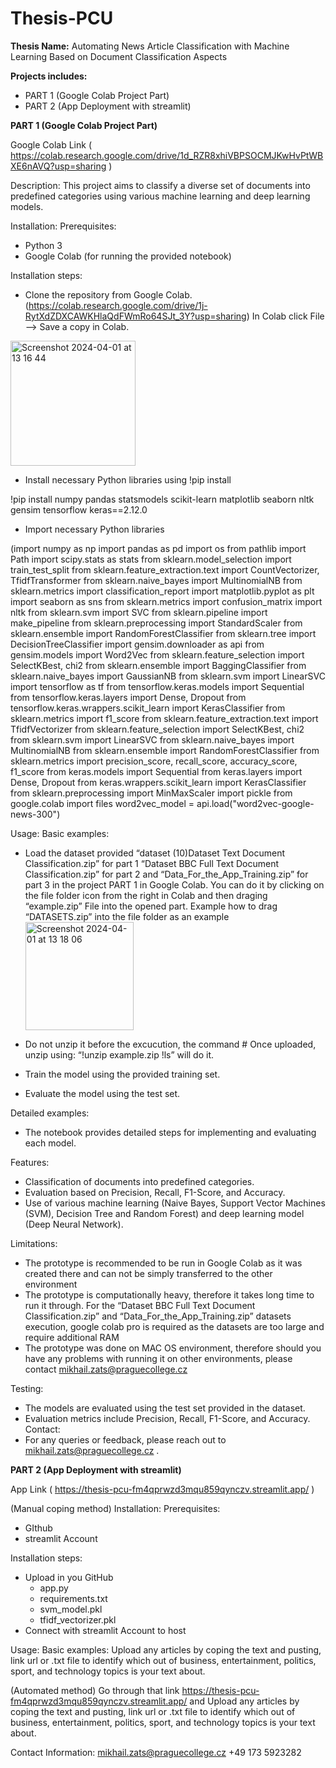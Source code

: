 # Thesis-PCU
**Thesis Name:**
Automating News Article Classification with Machine Learning Based on Document Classification Aspects

**Projects includes:**
* PART 1 (Google Colab Project Part)
* PART 2 (App Deployment with streamlit)

  
**PART 1 (Google Colab Project Part)**

Google Colab Link ( https://colab.research.google.com/drive/1d_RZR8xhiVBPSOCMJKwHvPtWBXE6nAVQ?usp=sharing )

Description:
This project aims to classify a diverse set of documents into predefined categories using various machine learning and deep learning models.


Installation:
Prerequisites:
* Python 3
* Google Colab (for running the provided notebook)

Installation steps:
* Clone the repository from Google Colab. (https://colab.research.google.com/drive/1j-RytXdZDXCAWKHlaQdFWmRo64SJt_3Y?usp=sharing) In Colab click File --> Save a copy in Colab.
<img width="200" alt="Screenshot 2024-04-01 at 13 16 44" src="https://github.com/Michaelzats/Thesis-PCU/assets/92814061/cfd2e93c-2450-47cb-bdb9-d62b3f967a02">

* Install necessary Python libraries using !pip install
  
!pip install numpy pandas statsmodels scikit-learn matplotlib seaborn nltk gensim tensorflow keras==2.12.0

* Import necessary Python libraries

(import numpy as np
import pandas as pd
import os
from pathlib import Path
import scipy.stats as stats
from sklearn.model_selection import train_test_split
from sklearn.feature_extraction.text import CountVectorizer, TfidfTransformer
from sklearn.naive_bayes import MultinomialNB
from sklearn.metrics import classification_report
import matplotlib.pyplot as plt
import seaborn as sns
from sklearn.metrics import confusion_matrix
import nltk
from sklearn.svm import SVC
from sklearn.pipeline import make_pipeline
from sklearn.preprocessing import StandardScaler
from sklearn.ensemble import RandomForestClassifier
from sklearn.tree import DecisionTreeClassifier
import gensim.downloader as api
from gensim.models import Word2Vec
from sklearn.feature_selection import SelectKBest, chi2
from sklearn.ensemble import BaggingClassifier
from sklearn.naive_bayes import GaussianNB
from sklearn.svm import LinearSVC
import tensorflow as tf
from tensorflow.keras.models import Sequential
from tensorflow.keras.layers import Dense, Dropout
from tensorflow.keras.wrappers.scikit_learn import KerasClassifier
from sklearn.metrics import f1_score
from sklearn.feature_extraction.text import TfidfVectorizer
from sklearn.feature_selection import SelectKBest, chi2
from sklearn.svm import LinearSVC
from sklearn.naive_bayes import MultinomialNB
from sklearn.ensemble import RandomForestClassifier
from sklearn.metrics import precision_score, recall_score, accuracy_score, f1_score
from keras.models import Sequential
from keras.layers import Dense, Dropout
from keras.wrappers.scikit_learn import KerasClassifier
from sklearn.preprocessing import MinMaxScaler
import pickle
from google.colab import files
word2vec_model = api.load("word2vec-google-news-300")

Usage:
Basic examples:
* Load the dataset provided “dataset (10)Dataset Text Document Classification.zip” for part 1 “Dataset BBC Full Text Document Classification.zip” for part 2 and “Data_For_the_App_Training.zip” for part 3 in the project PART 1 in Google Colab. You can do it by clicking on the file folder icon from the right in Colab and then draging “example.zip” File into the opened part.  Example how to drag “DATASETS.zip” into the file folder as an example <img width="173" alt="Screenshot 2024-04-01 at 13 18 06" src="https://github.com/Michaelzats/Thesis-PCU/assets/92814061/e0d7a980-f8c6-4f56-867d-c102ae981ab4">



* Do not unzip it before the excucution, the command # Once uploaded, unzip using: “!unzip example.zip !ls” will do it.
* Train the model using the provided training set.
* Evaluate the model using the test set.

Detailed examples:
* The notebook provides detailed steps for implementing and evaluating each model.

Features:
* Classification of documents into predefined categories.
* Evaluation based on Precision, Recall, F1-Score, and Accuracy.
* Use of various machine learning (Naive Bayes, Support Vector Machines (SVM), Decision Tree and Random Forest) and deep learning model (Deep Neural Network).

Limitations:
* The prototype is recommended to be run in Google Colab as it was created there and can not be simply transferred to the other environment 
* The prototype is computationally heavy, therefore it takes long time to run it through. For the “Dataset BBC Full Text Document Classification.zip” and “Data_For_the_App_Training.zip” datasets execution, google colab pro is required as the datasets are too large and require additional RAM
* The prototype was done on MAC OS environment, therefore should you have any problems with running it on other environments, please contact mikhail.zats@praguecollege.cz

Testing:
* The models are evaluated using the test set provided in the dataset.
* Evaluation metrics include Precision, Recall, F1-Score, and Accuracy.
Contact:
* For any queries or feedback, please reach out to mikhail.zats@praguecollege.cz . 


**PART 2 (App Deployment with streamlit)**

App Link ( https://thesis-pcu-fm4qprwzd3mqu859qynczv.streamlit.app/ )

(Manual coping method)
Installation:
Prerequisites:
* GIthub
* streamlit Account

Installation steps:
* Upload in you GitHub
  * app.py
  * requirements.txt
  * svm_model.pkl
  * tfidf_vectorizer.pkl
* Connect with streamlit Account to host


Usage:
Basic examples: Upload any articles by coping the text and pusting, link url or .txt file to identify which out of business, entertainment, politics, sport, and technology topics is your text about.

(Automated method) 
Go through that link https://thesis-pcu-fm4qprwzd3mqu859qynczv.streamlit.app/ and Upload any articles by coping the text and pusting, link url or .txt file to identify which out of business, entertainment, politics, sport, and technology topics is your text about.
  

Contact Information: 
mikhail.zats@praguecollege.cz
‭+49 173 5923282‬
